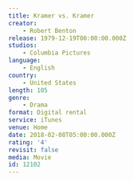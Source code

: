 ```yaml
---
title: Kramer vs. Kramer
creator:
    - Robert Benton
release: 1979-12-19T00:00:00.000Z
studios:
    - Columbia Pictures
language:
    - English
country:
    - United States
length: 105
genre:
    - Drama
format: Digital rental
service: iTunes
venue: Home
date: 2018-02-08T05:00:00.000Z
rating: '4'
revisit: false
media: Movie
id: 12102
---
```




